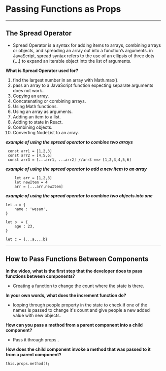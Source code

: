 # Passing Functions as Props

---------------------------------------------------------

## The Spread Operator

- Spread Operator is a syntax for adding items to arrays, combining arrays or objects, and spreading an array out into a function’s arguments. in JavaScript, spread syntax refers to the use of an ellipsis of three dots **(…)** to expand an iterable object into the list of arguments.

**What is Spread Operator used for?**

1. find the largest number in an array with Math.max().
2. pass an array to a JavaScript function expecting separate arguments does not work..
3. Copying an array.
4. Concatenating or combining arrays.
5. Using Math functions.
6. Using an array as arguments.
7. Adding an item to a list.
8. Adding to state in React.
9. Combining objects.
10. Converting NodeList to an array.

***example of using the spread operator to combine two arrays***

     const arr1 = [1,2,3]
     const arr2 = [4,5,6]
     const arr3 = [...arr1, ...arr2] //arr3 ==> [1,2,3,4,5,6]


***example of using the spread operator to add a new item to an array***

        let arr = [1,2,3]
        let newItem = 4
        arr = [...arr,newItem]


***example of using the spread operator to combine two objects into one***

    let a = {
        name : 'wesam',
    }

    let b  = {
        age : 23,
    }

    let c = {...a,...b}



--------------------------------------------------------------------------

## How to Pass Functions Between Components

**In the video, what is the first step that the developer does to pass functions between components?**

- Creating a function to change the count where the state is there.

**In your own words, what does the increment function do?**

- looping through people property in the state to check if one of the names is passed to change it's count and give people a new added value with new objects.

**How can you pass a method from a parent component into a child component?**

- Pass it through props .

**How does the child component invoke a method that was passed to it from a parent component?**

    this.props.method();